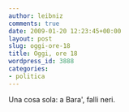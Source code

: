 ```yaml
---
author: leibniz
comments: true
date: 2009-01-20 12:23:45+00:00
layout: post
slug: oggi-ore-18
title: Oggi, ore 18
wordpress_id: 3888
categories:
- politica
---
```


Una cosa sola: a Bara', falli neri.
